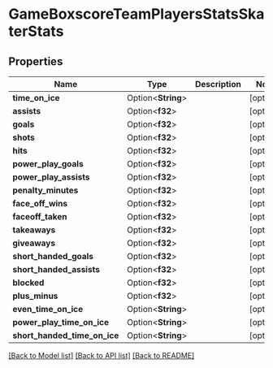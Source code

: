 # GameBoxscoreTeamPlayersStatsSkaterStats

## Properties

Name | Type | Description | Notes
------------ | ------------- | ------------- | -------------
**time_on_ice** | Option<**String**> |  | [optional]
**assists** | Option<**f32**> |  | [optional]
**goals** | Option<**f32**> |  | [optional]
**shots** | Option<**f32**> |  | [optional]
**hits** | Option<**f32**> |  | [optional]
**power_play_goals** | Option<**f32**> |  | [optional]
**power_play_assists** | Option<**f32**> |  | [optional]
**penalty_minutes** | Option<**f32**> |  | [optional]
**face_off_wins** | Option<**f32**> |  | [optional]
**faceoff_taken** | Option<**f32**> |  | [optional]
**takeaways** | Option<**f32**> |  | [optional]
**giveaways** | Option<**f32**> |  | [optional]
**short_handed_goals** | Option<**f32**> |  | [optional]
**short_handed_assists** | Option<**f32**> |  | [optional]
**blocked** | Option<**f32**> |  | [optional]
**plus_minus** | Option<**f32**> |  | [optional]
**even_time_on_ice** | Option<**String**> |  | [optional]
**power_play_time_on_ice** | Option<**String**> |  | [optional]
**short_handed_time_on_ice** | Option<**String**> |  | [optional]

[[Back to Model list]](../README.md#documentation-for-models) [[Back to API list]](../README.md#documentation-for-api-endpoints) [[Back to README]](../README.md)


